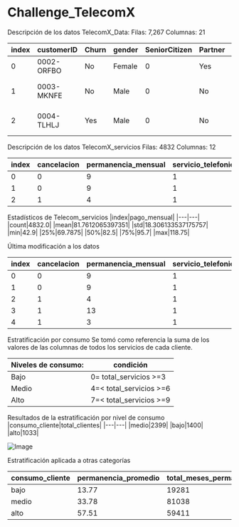 # Challenge_TelecomX

Descripción de los datos TelecomX_Data:
Filas: 7,267
Columnas: 21

|index|customerID|Churn|gender|SeniorCitizen|Partner|Dependents|tenure|PhoneService|MultipleLines|InternetService|OnlineSecurity|OnlineBackup|DeviceProtection|TechSupport|StreamingTV|StreamingMovies|Contract|PaperlessBilling|PaymentMethod|Charges\.Monthly|
|---|---|---|---|---|---|---|---|---|---|---|---|---|---|---|---|---|---|---|---|---|
|0|0002-ORFBO|No|Female|0|Yes|Yes|9|Yes|No|DSL|No|Yes|No|Yes|Yes|No|One year|Yes|Mailed check|65\.6|
|1|0003-MKNFE|No|Male|0|No|No|9|Yes|Yes|DSL|No|No|No|No|No|Yes|Month-to-month|No|Mailed check|59\.9|
|2|0004-TLHLJ|Yes|Male|0|No|No|4|Yes|No|Fiber optic|No|No|Yes|No|No|No|Month-to-month|Yes|Electronic check|73\.9|
 
Descripción de los datos TelecomX_servicios
Filas: 4832
Columnas: 12

|index|cancelacion|permanencia_mensual|servicio\_telefonico|multiples\_lineas|servicio\_internet|seguridad\_online|servicio\_nube|proteccion\_dispositivos|soporte\_tecnico|tv\_satelital|streaming\_peliculas|pago\_mensual|
|---|---|---|---|---|---|---|---|---|---|---|---|---|
|0|0|9|1|0|0|0|1|0|1|1|0|65\.6|
|1|0|9|1|1|0|0|0|0|0|0|1|59\.9|
|2|1|4|1|0|1|0|0|1|0|0|0|73\.9|

Estadísticos de Telecom_servicios
|index|pago\_mensual|
|---|---|
|count|4832\.0|
|mean|81\.7612065397351|
|std|18\.306133537175757|
|min|42\.9|
|25%|69\.7875|
|50%|82\.5|
|75%|95\.7|
|max|118\.75|

Última modificación a los datos

|index|cancelacion|permanencia\_mensual|servicio\_telefonico|multiples\_lineas|servicio\_internet|seguridad\_online|servicio\_nube|proteccion\_dispositivos|soporte\_tecnico|tv\_satelital|streaming\_peliculas|pago\_mensual|total\_servicios|
|---|---|---|---|---|---|---|---|---|---|---|---|---|---|
|0|0|9|1|0|0|0|1|0|1|1|0|65\.6|4|
|1|0|9|1|1|0|0|0|0|0|0|1|59\.9|3|
|2|1|4|1|0|1|0|0|1|0|0|0|73\.9|3|
|3|1|13|1|0|1|0|1|1|0|1|1|98\.0|6|
|4|1|3|1|0|1|0|0|0|1|1|0|83\.9|4|

Estratificación por consumo
Se tomó como referencia la suma de los valores de las columnas de todos los servicios de cada cliente. 

|Niveles de consumo: | condición|
|---|---|
|Bajo| 0= total_servicios >=3|
|Medio| 4=< total_servicios >=6|
|Alto| 7=< total_servicios >=9|

Resultados de la estratificación por nivel de consumo
|consumo\_cliente|total_clientes|
|---|---|
|medio|2399|
|bajo|1400|
|alto|1033|

![Image](https://github.com/user-attachments/assets/f31e8489-21c3-4f7b-b21f-c76d16403770)


Estratificación aplicada a otras categorías

|consumo\_cliente|permanencia\_promedio|total\_meses\_permanencia|ponderacion\_permanencia|gasto\_mensual\_promedio|
|---|---|---|---|---|
|bajo|13\.77|19281|12\.07|62\.42|
|medio|33\.78|81038|50\.73|84\.2|
|alto|57\.51|59411|37\.19|102\.3|
